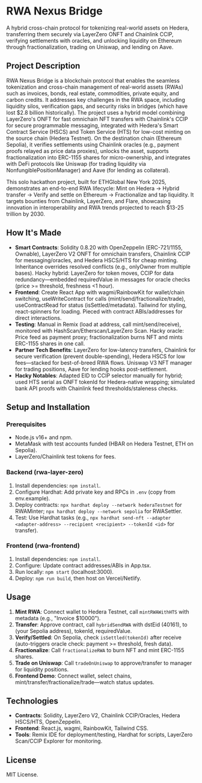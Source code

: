 # RWA Nexus Bridge

A hybrid cross-chain protocol for tokenizing real-world assets on Hedera, transferring them securely via LayerZero ONFT and Chainlink CCIP, verifying settlements with oracles, and unlocking liquidity on Ethereum through fractionalization, trading on Uniswap, and lending on Aave.

## Project Description

RWA Nexus Bridge is a blockchain protocol that enables the seamless tokenization and cross-chain management of real-world assets (RWAs) such as invoices, bonds, real estate, commodities, private equity, and carbon credits. It addresses key challenges in the RWA space, including liquidity silos, verification gaps, and security risks in bridges (which have lost $2.8 billion historically). The project uses a hybrid model combining LayerZero's ONFT for fast omnichain NFT transfers with Chainlink's CCIP for secure programmable messaging, integrated with Hedera's Smart Contract Service (HSCS) and Token Service (HTS) for low-cost minting on the source chain (Hedera Testnet). On the destination chain (Ethereum Sepolia), it verifies settlements using Chainlink oracles (e.g., payment proofs relayed as price data proxies), unlocks the asset, supports fractionalization into ERC-1155 shares for micro-ownership, and integrates with DeFi protocols like Uniswap (for trading liquidity via NonfungiblePositionManager) and Aave (for lending as collateral).

This solo hackathon project, built for ETHGlobal New York 2025, demonstrates an end-to-end RWA lifecycle: Mint on Hedera → Hybrid transfer → Verify and settle on Ethereum → Fractionalize and tap liquidity. It targets bounties from Chainlink, LayerZero, and Flare, showcasing innovation in interoperability and RWA trends projected to reach $13-25 trillion by 2030.

## How It's Made

-    **Smart Contracts**: Solidity 0.8.20 with OpenZeppelin (ERC-721/1155, Ownable), LayerZero V2 ONFT for omnichain transfers, Chainlink CCIP for messaging/oracles, and Hedera HSCS/HTS for cheap minting. Inheritance overrides resolved conflicts (e.g., onlyOwner from multiple bases). Hacky hybrid: LayerZero for token moves, CCIP for data redundancy—embedded requiredValue in messages for oracle checks (price >= threshold, freshness <1 hour).
-    **Frontend**: Create React App with wagmi/RainbowKit for wallet/chain switching, useWriteContract for calls (mint/send/fractionalize/trade), useContractRead for status (isSettled/metadata). Tailwind for styling, react-spinners for loading. Pieced with contract ABIs/addresses for direct interactions.
-    **Testing**: Manual in Remix (load at address, call mint/send/receive), monitored with HashScan/Etherscan/LayerZero Scan. Hacky oracle: Price feed as payment proxy; fractionalization burns NFT and mints ERC-1155 shares in one call.
-    **Partner Tech Benefits**: LayerZero for low-latency transfers, Chainlink for secure verification (prevent double-spending), Hedera HSCS for low fees—stacked for best-of-breed RWA flows. Uniswap V3 NFT manager for trading positions, Aave for lending hooks post-settlement.
-    **Hacky Notables**: Adapted EID to CCIP selector manually for hybrid; used HTS serial as ONFT tokenId for Hedera-native wrapping; simulated bank API proofs with Chainlink feed thresholds/staleness checks.

## Setup and Installation

### Prerequisites

-    Node.js v16+ and npm.
-    MetaMask with test accounts funded (HBAR on Hedera Testnet, ETH on Sepolia).
-    LayerZero/Chainlink test tokens for fees.

### Backend (rwa-layer-zero)

1. Install dependencies: `npm install`.
2. Configure Hardhat: Add private key and RPCs in `.env` (copy from env.example).
3. Deploy contracts: `npx hardhat deploy --network hederaTestnet` for RWAMinter; `npx hardhat deploy --network sepolia` for RWASettler.
4. Test: Use Hardhat tasks (e.g., `npx hardhat send-nft --adapter <adapter-address> --recipient <recipient> --tokenId <id>` for transfer).

### Frontend (rwa-frontend)

1. Install dependencies: `npm install`.
2. Configure: Update contract addresses/ABIs in App.tsx.
3. Run locally: `npm start` (localhost:3000).
4. Deploy: `npm run build`, then host on Vercel/Netlify.

## Usage

1. **Mint RWA**: Connect wallet to Hedera Testnet, call `mintRWAWithHTS` with metadata (e.g., "Invoice $10000").
2. **Transfer**: Approve contract, call `hybridSendRWA` with dstEid (40161), to (your Sepolia address), tokenId, requiredValue.
3. **Verify/Settled**: On Sepolia, check `isSettled(tokenId)` after receive (auto-triggers oracle check: payment >= threshold, fresh data).
4. **Fractionalize**: Call `fractionalizeRWA` to burn NFT and mint ERC-1155 shares.
5. **Trade on Uniswap**: Call `tradeOnUniswap` to approve/transfer to manager for liquidity positions.
6. **Frontend Demo**: Connect wallet, select chains, mint/transfer/fractionalize/trade—watch status updates.

## Technologies

-    **Contracts**: Solidity, LayerZero V2, Chainlink CCIP/Oracles, Hedera HSCS/HTS, OpenZeppelin.
-    **Frontend**: React.js, wagmi, RainbowKit, Tailwind CSS.
-    **Tools**: Remix IDE for deployment/testing, Hardhat for scripts, LayerZero Scan/CCIP Explorer for monitoring.

## License

MIT License.
